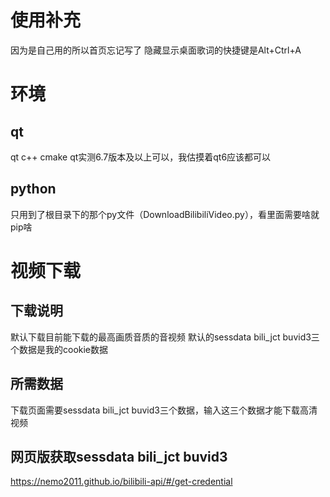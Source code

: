 # 使用补充
因为是自己用的所以首页忘记写了
隐藏显示桌面歌词的快捷键是Alt+Ctrl+A
# 环境
## qt
qt c++ cmake 
qt实测6.7版本及以上可以，我估摸着qt6应该都可以
## python
只用到了根目录下的那个py文件（DownloadBilibiliVideo.py），看里面需要啥就pip啥
# 视频下载
## 下载说明
默认下载目前能下载的最高画质音质的音视频
默认的sessdata bili_jct buvid3三个数据是我的cookie数据
## 所需数据
下载页面需要sessdata bili_jct buvid3三个数据，输入这三个数据才能下载高清视频
## 网页版获取sessdata bili_jct buvid3
https://nemo2011.github.io/bilibili-api/#/get-credential

